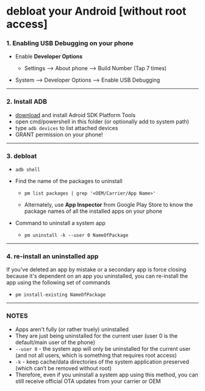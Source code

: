 # debloat your Android [without root access]

### 1. Enabling USB Debugging on your phone

- Enable **Developer Options**

  - Settings --> About phone --> Build Number (Tap 7 times)
- System --> Developer Options --> Enable USB Debugging

---

### 2. Install ADB

- [download](https://developer.android.com/tools/releases/platform-tools) and install Adroid SDK Platform Tools
- open cmd/powershell in this folder (or optionally add to system path)
- type `adb devices` to list attached devices
- GRANT permission on your phone!

---

### 3. debloat

- ```
  adb shell
  ```
- Find the name of the packages to uninstall

  - ```
    pm list packages | grep '<OEM/Carrier/App Name>'
    ```
  - Alternately, use **App Inspector** from Google Play Store to know the package names of all the installed apps on your phone
- Command to uninstall a system app

  - ```
    pm uninstall -k --user 0 NameOfPackage
    ```

---

### 4. re-install an uninstalled app

If you've deleted an app by mistake or a secondary app is force closing because it's dependent on an app you uninstalled, you can re-install the app using the following set of commands

- ```
  pm install-existing NameOfPackage
  ```

---

### NOTES
- Apps aren't fully (or rather truely) uninstalled
- They are just being uninstalled for the current user (user 0 is the default/main user of the phone)
- `--user 0` - the system app will only be uninstalled for the current user (and not all users, which is something that requires root access)
- `-k` - keep cache/data directories of the system application preserved (which can’t be removed without root)
- Therefore, even if you uninstall a system app using this method, you can still receive official OTA updates from your carrier or OEM